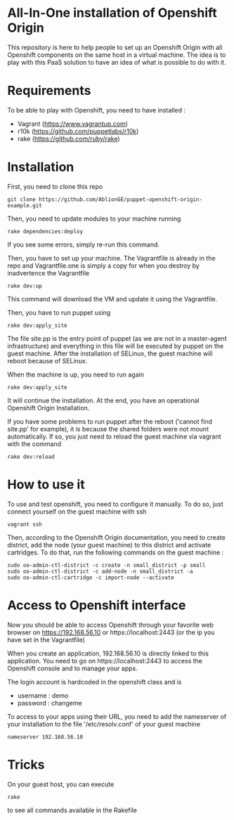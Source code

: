 # All-In-One installation of Openshift Origin

This repository is here to help people to set up an Openshift Origin with all Openshift components on the same host in a virtual machine. The idea is to play with this PaaS solution to have an idea of what is possible to do with it. 

# Requirements

To be able to play with Openshift, you need to have installed :

* Vagrant (https://www.vagrantup.com)
* r10k (https://github.com/puppetlabs/r10k)
* rake (https://github.com/ruby/rake)

# Installation

First, you need to clone this repo

    git clone https://github.com/AblionGE/puppet-openshift-origin-example.git

Then, you need to update modules to your machine running

    rake dependencies:deploy

If you see some errors, simply re-run this command.

Then, you have to set up your machine. The Vagrantfile is already in the repo and Vagrantfile.one is simply a copy for when you destroy by inadvertence the Vagrantfile

    rake dev:up

This command will download the VM and update it using the Vagrantfile.

Then, you have to run puppet using

    rake dev:apply_site

The file site.pp is the entry point of puppet (as we are not in a master-agent infrastructure) and everything in this file will be executed by puppet on the guest machine. After the installation of SELinux, the guest machine will reboot because of SELinux.

When the machine is up, you need to run again

    rake dev:apply_site

It will continue the installation. At the end, you have an operational Openshift Origin Installation.

If you have some problems to run puppet after the reboot ('cannot find site.pp' for example), it is because the shared folders were not mount automatically. If so, you just need to reload the guest machine via vagrant with the command

    rake dev:reload

# How to use it

To use and test openshift, you need to configure it manually.
To do so, just connect yourself on the guest machine with ssh

    vagrant ssh

Then, according to the Openshift Origin documentation, you need to create district, add the node (your guest machine) to this district and activate cartridges.
To do that, run the following commands on the guest machine :

    sudo oo-admin-ctl-district -c create -n small_district -p small
    sudo oo-admin-ctl-district -c add-node -n small_district -a
    sudo oo-admin-ctl-cartridge -c import-node --activate

# Access to Openshift interface

Now you should be able to access Openshift through your favorite web browser on https://192.168.56.10 or https://localhost:2443 (or the ip you have set in the Vagrantfile)

When you create an application, 192.168.56.10 is directly linked to this application. You need to go on https://localhost:2443 to access the Openshift console and to manage your apps.

The login account is hardcoded in the openshift class and is
- username : demo
- password : changeme

To access to your apps using their URL, you need to add the nameserver of your installation to the file '/etc/resolv.conf' of your guest machine

    nameserver 192.168.56.10

# Tricks
On your guest host, you can execute

    rake
    
to see all commands available in the Rakefile

